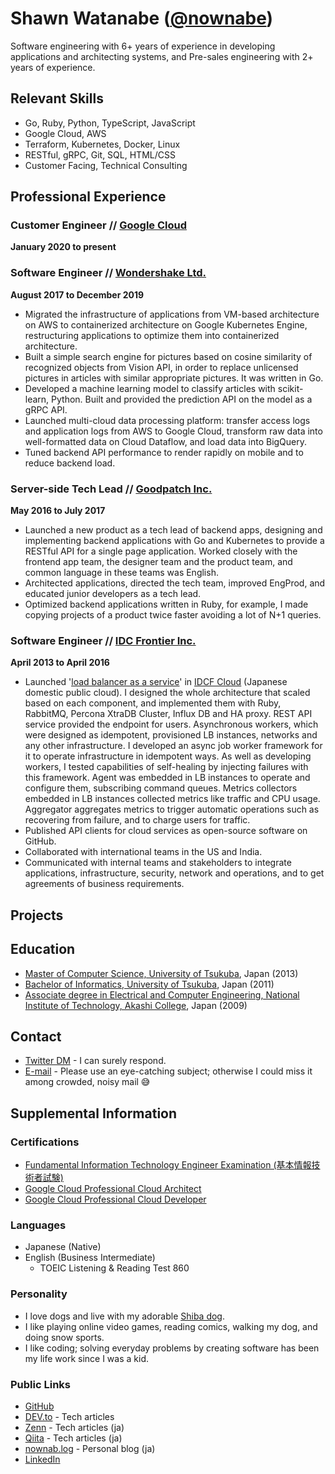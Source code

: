 # Shawn Watanabe ([@nownabe](https://github.com/nownabe))

Software engineering with 6+ years of experience in developing applications and architecting systems, and Pre-sales engineering with 2+ years of experience.

## Relevant Skills

* Go, Ruby, Python, TypeScript, JavaScript
* Google Cloud, AWS
* Terraform, Kubernetes, Docker, Linux
* RESTful, gRPC, Git, SQL, HTML/CSS
* Customer Facing, Technical Consulting

## Professional Experience
### Customer Engineer // [Google Cloud](https://cloud.google.com)

**January 2020 to present**



### Software Engineer // [Wondershake Ltd.](https://wondershake.com/)

**August 2017 to December 2019**

* Migrated the infrastructure of applications from VM-based architecture on AWS to containerized architecture on Google Kubernetes Engine, restructuring applications to optimize them into containerized architecture.     
* Built a simple search engine for pictures based on cosine similarity of recognized objects from Vision API, in order to replace unlicensed pictures in articles with similar appropriate pictures. It was written in Go.
* Developed a machine learning model to classify articles with scikit-learn, Python. Built and provided the prediction API on the model as a gRPC API.
* Launched multi-cloud data processing platform: transfer access logs and application logs from AWS to Google Cloud, transform raw data into well-formatted data on Cloud Dataflow, and load data into BigQuery.
* Tuned backend API performance to render rapidly on mobile and to reduce backend load.

### Server-side Tech Lead // [Goodpatch Inc.](https://global.goodpatch.com/)

**May 2016 to July 2017**

* Launched a new product as a tech lead of backend apps, designing and implementing backend applications with Go and Kubernetes to provide a RESTful API for a single page application. Worked closely with the frontend app team, the designer team and the product team, and common language in these teams was English.
* Architected applications, directed the tech team, improved EngProd, and educated junior developers as a tech lead.
* Optimized backend applications written in Ruby, for example, I made copying projects of a product twice faster avoiding a lot of N+1 queries.

### Software Engineer // [IDC Frontier Inc.](https://www.idcf.jp/en/company/)

**April 2013 to April 2016**

* Launched '[<ins>load balancer as a service</ins>](https://www.idcf.jp/cloud/ilb/)' in [<ins>IDCF Cloud</ins>](https://www.idcf.jp/en/cloud/) (Japanese domestic public cloud). I designed the whole architecture that scaled based on each component, and implemented them with Ruby, RabbitMQ, Percona XtraDB Cluster, Influx DB and HA proxy. REST API service provided the endpoint for users. Asynchronous workers, which were designed as idempotent, provisioned LB instances, networks and any other infrastructure. I developed an async job worker framework for it to operate infrastructure in idempotent ways. As well as developing workers, I tested capabilities of self-healing by injecting failures with this framework. Agent was embedded in LB instances to operate and configure them, subscribing command queues. Metrics collectors embedded in LB instances collected metrics like traffic and CPU usage. Aggregator aggregates metrics to trigger automatic operations such as recovering from failure, and to charge users for traffic.
* Published API clients for cloud services as open-source software on GitHub.
* Collaborated with international teams in the US and India.
* Communicated with internal teams and stakeholders to integrate applications, infrastructure, security, network and operations, and to get agreements of business requirements.

## Projects
## Education

* [Master of Computer Science, University of Tsukuba](https://www.cs.tsukuba.ac.jp/english/), Japan (2013)
* [Bachelor of Informatics, University of Tsukuba](https://inf.tsukuba.ac.jp/en/), Japan (2011)
* [Associate degree in Electrical and Computer Engineering, National Institute of Technology, Akashi College](https://www.akashi.ac.jp/english/dept/el.html), Japan (2009)

## Contact

* [Twitter DM](https://twitter.com/nownabe) - I can surely respond.
* [E-mail](mailto:nownabe+resume@gmail.com) - Please use an eye-catching subject; otherwise I could miss it among crowded, noisy mail 😅

## Supplemental Information
### Certifications

* [Fundamental Information Technology Engineer Examination (基本情報技術者試験)](https://www.jitec.ipa.go.jp/1_11seido/fe.html)
* [Google Cloud Professional Cloud Architect](https://www.credential.net/c16adb17-3b1d-4329-97f9-243b39fd517b)
* [Google Cloud Professional Cloud Developer](https://www.credential.net/7f61b6fd-ee70-479f-8155-7e8976dce36e)

### Languages

* Japanese (Native)
* English (Business Intermediate)
    * TOEIC Listening & Reading Test 860

### Personality

* I love dogs and live with my adorable [Shiba dog](https://www.instagram.com/shibadogruby/).
* I like playing online video games, reading comics, walking my dog, and doing snow sports.
* I like coding; solving everyday problems by creating software has been my life work since I was a kid.

### Public Links

* [GitHub](https://github.com/nownabe)
* [DEV.to](https://dev.to/nownabe) - Tech articles
* [Zenn](https://zenn.dev/nownabe) - Tech articles (ja)
* [Qiita](https://qiita.com/nownabe) - Tech articles (ja)
* [nownab.log](https://blog.nownabe.com/) - Personal blog (ja)
* [LinkedIn](https://www.linkedin.com/in/nownabe/)